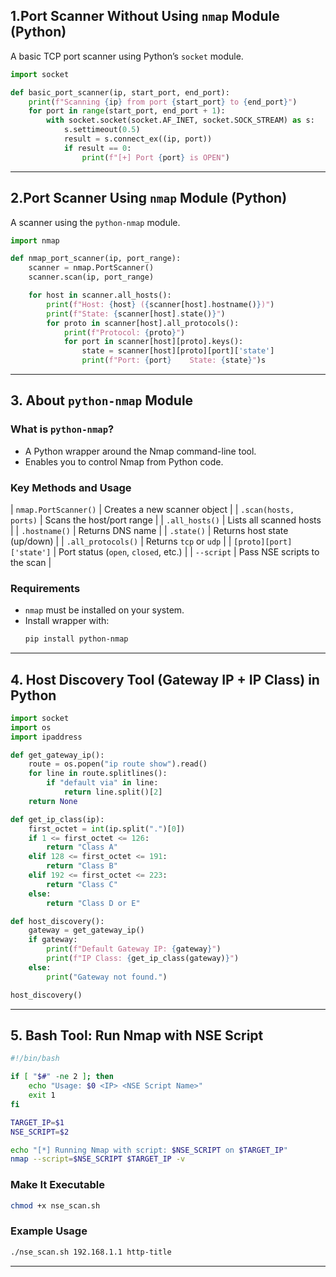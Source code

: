 ## 1.Port Scanner Without Using `nmap` Module (Python)

A basic TCP port scanner using Python’s `socket` module.

```python
import socket

def basic_port_scanner(ip, start_port, end_port):
    print(f"Scanning {ip} from port {start_port} to {end_port}")
    for port in range(start_port, end_port + 1):
        with socket.socket(socket.AF_INET, socket.SOCK_STREAM) as s:
            s.settimeout(0.5)
            result = s.connect_ex((ip, port))
            if result == 0:
                print(f"[+] Port {port} is OPEN")
```

---
## 2.Port Scanner Using `nmap` Module (Python)

A scanner using the `python-nmap` module.

```python
import nmap

def nmap_port_scanner(ip, port_range):
    scanner = nmap.PortScanner()
    scanner.scan(ip, port_range)

    for host in scanner.all_hosts():
        print(f"Host: {host} ({scanner[host].hostname()})")
        print(f"State: {scanner[host].state()}")
        for proto in scanner[host].all_protocols():
            print(f"Protocol: {proto}")
            for port in scanner[host][proto].keys():
                state = scanner[host][proto][port]['state']
                print(f"Port: {port}	State: {state}")s
```

---
## 3. About `python-nmap` Module

### What is `python-nmap`?
- A Python wrapper around the Nmap command-line tool.
- Enables you to control Nmap from Python code.

### Key Methods and Usage
| `nmap.PortScanner()` | Creates a new scanner object |
| `.scan(hosts, ports)` | Scans the host/port range |
| `.all_hosts()` | Lists all scanned hosts |
| `.hostname()` | Returns DNS name |
| `.state()` | Returns host state (up/down) |
| `.all_protocols()` | Returns `tcp` or `udp` |
| `[proto][port]['state']` | Port status (`open`, `closed`, etc.) |
| `--script` | Pass NSE scripts to the scan |

### Requirements
- `nmap` must be installed on your system.
- Install wrapper with:
  ```bash
  pip install python-nmap
  ```

---

## 4. Host Discovery Tool (Gateway IP + IP Class) in Python

```python
import socket
import os
import ipaddress

def get_gateway_ip():
    route = os.popen("ip route show").read()
    for line in route.splitlines():
        if "default via" in line:
            return line.split()[2]
    return None

def get_ip_class(ip):
    first_octet = int(ip.split(".")[0])
    if 1 <= first_octet <= 126:
        return "Class A"
    elif 128 <= first_octet <= 191:
        return "Class B"
    elif 192 <= first_octet <= 223:
        return "Class C"
    else:
        return "Class D or E"

def host_discovery():
    gateway = get_gateway_ip()
    if gateway:
        print(f"Default Gateway IP: {gateway}")
        print(f"IP Class: {get_ip_class(gateway)}")
    else:
        print("Gateway not found.")

host_discovery()
```

---

## 5. Bash Tool: Run Nmap with NSE Script

```bash
#!/bin/bash

if [ "$#" -ne 2 ]; then
    echo "Usage: $0 <IP> <NSE Script Name>"
    exit 1
fi

TARGET_IP=$1
NSE_SCRIPT=$2

echo "[*] Running Nmap with script: $NSE_SCRIPT on $TARGET_IP"
nmap --script=$NSE_SCRIPT $TARGET_IP -v
```

### Make It Executable
```bash
chmod +x nse_scan.sh
```

### Example Usage
```bash
./nse_scan.sh 192.168.1.1 http-title
```

---

##
